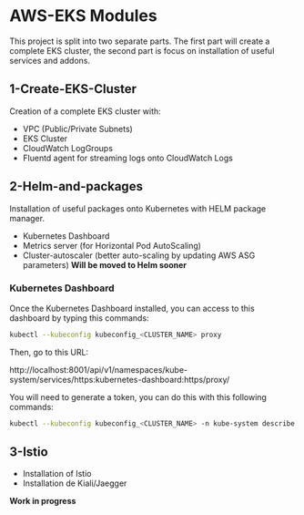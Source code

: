 # AWS-EKS Modules

This project is split into two separate parts. The first part will create a 
complete EKS cluster, the second part is focus on installation of useful 
services and addons.

## 1-Create-EKS-Cluster

Creation of a complete EKS cluster with:

- VPC (Public/Private Subnets)
- EKS Cluster
- CloudWatch LogGroups
- Fluentd agent for streaming logs onto CloudWatch Logs

## 2-Helm-and-packages

Installation of useful packages onto Kubernetes with HELM package manager.

- Kubernetes Dashboard
- Metrics server (for Horizontal Pod AutoScaling)
- Cluster-autoscaler (better auto-scaling by updating AWS ASG parameters) **Will be moved to Helm sooner**

### Kubernetes Dashboard

Once the Kubernetes Dashboard installed, you can access to this dashboard by typing this commands:

```bash
kubectl --kubeconfig kubeconfig_<CLUSTER_NAME> proxy
```

Then, go to this URL:

http://localhost:8001/api/v1/namespaces/kube-system/services/https:kubernetes-dashboard:https/proxy/

You will need to generate a token, you can do this with this following commands:

```bash
kubectl --kubeconfig kubeconfig_<CLUSTER_NAME> -n kube-system describe secret $(kubectl -n kube-system get secret | grep admin-user | awk '{print $1}')
```

## 3-Istio

- Installation of Istio
- Installation de Kiali/Jaegger

**Work in progress**
